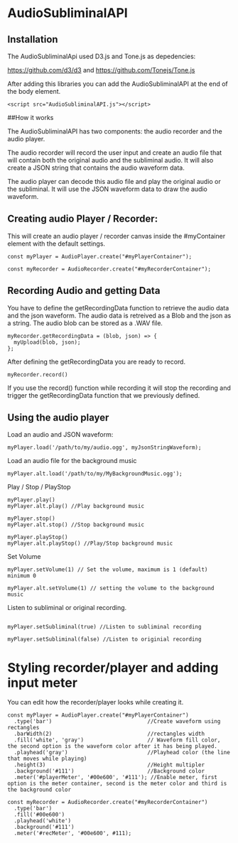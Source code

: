# AudioSubliminalAPI

## Installation
The AudioSubliminalApi used D3.js and Tone.js as depedencies:

https://github.com/d3/d3
and https://github.com/Tonejs/Tone.js

After adding this libraries you can add the AudioSubliminalAPI at the end of the body element.

`<script src="AudioSubliminalAPI.js"></script>`

##How it works

The AudioSubliminalAPI has two components: the audio recorder and the audio player.

The audio recorder will record the user input and create an audio file that will contain both the original audio and the subliminal audio.
It will also create a JSON string that contains the audio waveform data.

The audio player can decode this audio file and play the original audio or the subliminal. It will use the JSON waveform data to draw the audio waveform.

## Creating audio Player / Recorder:

This will create an audio player / recorder canvas inside the #myContainer element with the default settings.

``` 
const myPlayer = AudioPlayer.create("#myPlayerContainer");

const myRecorder = AudioRecorder.create("#myRecorderContainer");
```

## Recording Audio and getting Data

You have to define the getRecordingData function to retrieve the audio data and the json waveform. The audio data is retreived as a Blob and the json as a string. The audio blob can be stored as a .WAV file. 

``` 
myRecorder.getRecordingData = (blob, json) => {
  myUpload(blob, json);
};
```
After defining the getRecordingData you are ready to record.

`myRecorder.record()`

If you use the record() function while recording it will stop the recording and trigger the getRecordingData function that we previously defined.

## Using the audio player

Load an audio and JSON waveform:

`myPlayer.load('/path/to/my/audio.ogg', myJsonStringWaveform);`

Load an audio file for the background music

`myPlayer.alt.load('/path/to/my/MyBackgroundMusic.ogg');`

Play / Stop / PlayStop 

```
myPlayer.play()
myPlayer.alt.play() //Play background music

myPlayer.stop()
myPlayer.alt.stop() //Stop background music

myPlayer.playStop()
myPlayer.alt.playStop() //Play/Stop background music
```

Set Volume

```
myPlayer.setVolume(1) // Set the volume, maximum is 1 (default) minimum 0

myPlayer.alt.setVolume(1) // setting the volume to the background music

```

Listen to subliminal or original recording.

```

myPlayer.setSubliminal(true) //Listen to subliminal recording

myPlayer.setSubliminal(false) //Listen to originial recording

```
# Styling recorder/player and adding input meter

You can edit how the recorder/player looks while creating it.
```
const myPlayer = AudioPlayer.create("#myPlayerContainer")
  .type('bar')                              //Create waveform using rectangles
  .barWidth(2)                              //rectangles width
  .fill('white', 'gray')                    // Waveform fill color, the second option is the waveform color after it has being played.
  .playhead('gray')                         //Playhead color (the line that moves while playing)
  .height(3)                                //Height multipler
  .background('#111')                       //Background color 
  .meter('#playerMeter', '#00e600', '#111'); //Enable meter, first option is the meter container, second is the meter color and third is the background color

const myRecorder = AudioRecorder.create("#myRecorderContainer")
  .type('bar')
  .fill('#00e600')
  .playhead('white')
  .background('#111')
  .meter('#recMeter', '#00e600', #111);
  ```



